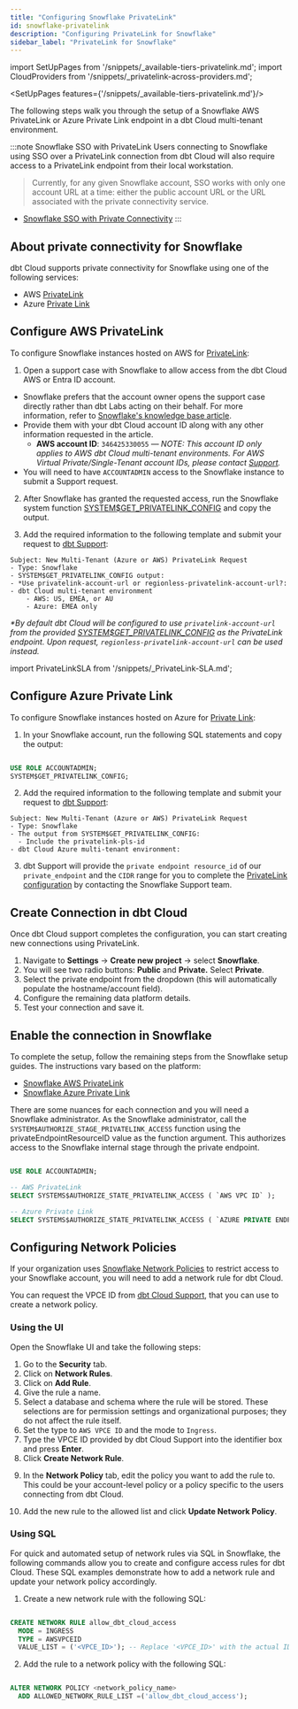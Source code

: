 ```yaml
---
title: "Configuring Snowflake PrivateLink"
id: snowflake-privatelink
description: "Configuring PrivateLink for Snowflake"
sidebar_label: "PrivateLink for Snowflake"
---
```


import SetUpPages from '/snippets/_available-tiers-privatelink.md';
import CloudProviders from '/snippets/_privatelink-across-providers.md';

<SetUpPages features={'/snippets/_available-tiers-privatelink.md'}/>

The following steps walk you through the setup of a Snowflake AWS PrivateLink or Azure Private Link endpoint in a dbt Cloud multi-tenant environment.

<CloudProviders type='Snowflake' />

:::note Snowflake SSO with PrivateLink
Users connecting to Snowflake using SSO over a PrivateLink connection from dbt Cloud will also require access to a PrivateLink endpoint from their local workstation.

>Currently, for any given Snowflake account, SSO works with only one account URL at a time: either the public account URL or the URL associated with the private connectivity service.

- [Snowflake SSO with Private Connectivity](https://docs.snowflake.com/en/user-guide/admin-security-fed-auth-overview#label-sso-private-connectivity)
:::

## About private connectivity for Snowflake

dbt Cloud supports private connectivity for Snowflake using one of the following services:

- AWS [PrivateLink](#configure-aws-privatelink)
- Azure [Private Link](#configure-azure-private-link)

## Configure AWS PrivateLink

To configure Snowflake instances hosted on AWS for [PrivateLink](https://aws.amazon.com/privatelink):

1. Open a support case with Snowflake to allow access from the dbt Cloud AWS or Entra ID account.
- Snowflake prefers that the account owner opens the support case directly rather than dbt Labs acting on their behalf. For more information, refer to [Snowflake's knowledge base article](https://community.snowflake.com/s/article/HowtosetupPrivatelinktoSnowflakefromCloudServiceVendors).
- Provide them with your dbt Cloud account ID along with any other information requested in the article.
  - **AWS account ID**: `346425330055` &mdash; _NOTE: This account ID only applies to AWS dbt Cloud multi-tenant environments. For AWS Virtual Private/Single-Tenant account IDs, please contact [Support](https://docs.getdbt.com/docs/dbt-support#dbt-cloud-support)._
- You will need to have `ACCOUNTADMIN` access to the Snowflake instance to submit a Support request.

<Lightbox src="/img/docs/dbt-cloud/snowflakeprivatelink1.png" title="Open snowflake case"/>

2. After Snowflake has granted the requested access, run the Snowflake system function [SYSTEM$GET_PRIVATELINK_CONFIG](https://docs.snowflake.com/en/sql-reference/functions/system_get_privatelink_config.html) and copy the output.

3. Add the required information to the following template and submit your request to  [dbt Support](https://docs.getdbt.com/docs/dbt-support#dbt-cloud-support):

```
Subject: New Multi-Tenant (Azure or AWS) PrivateLink Request
- Type: Snowflake
- SYSTEM$GET_PRIVATELINK_CONFIG output:
- *Use privatelink-account-url or regionless-privatelink-account-url?: 
- dbt Cloud multi-tenant environment 
    - AWS: US, EMEA, or AU
    - Azure: EMEA only
```
_*By default dbt Cloud will be configured to use `privatelink-account-url` from the provided [SYSTEM$GET_PRIVATELINK_CONFIG](https://docs.snowflake.com/en/sql-reference/functions/system_get_privatelink_config.html) as the PrivateLink endpoint. Upon request, `regionless-privatelink-account-url` can be used instead._


import PrivateLinkSLA from '/snippets/_PrivateLink-SLA.md';

<PrivateLinkSLA />

## Configure Azure Private Link

To configure Snowflake instances hosted on Azure for [Private Link](https://learn.microsoft.com/en-us/azure/private-link/private-link-overview):

1. In your Snowflake account, run the following SQL statements and copy the output: 

```sql

USE ROLE ACCOUNTADMIN;
SYSTEM$GET_PRIVATELINK_CONFIG;

```


2. Add the required information to the following template and submit your request to  [dbt Support](https://docs.getdbt.com/docs/dbt-support#dbt-cloud-support): 

```
Subject: New Multi-Tenant (Azure or AWS) PrivateLink Request
- Type: Snowflake
- The output from SYSTEM$GET_PRIVATELINK_CONFIG:
  - Include the privatelink-pls-id
- dbt Cloud Azure multi-tenant environment: 
```

3. dbt Support will provide the `private endpoint resource_id` of our `private_endpoint` and the `CIDR` range for you to complete the [PrivateLink configuration](https://community.snowflake.com/s/article/HowtosetupPrivatelinktoSnowflakefromCloudServiceVendors) by contacting the Snowflake Support team. 

## Create Connection in dbt Cloud

Once dbt Cloud support completes the configuration, you can start creating new connections using PrivateLink. 

1. Navigate to **Settings** → **Create new project** → select **Snowflake**. 
2. You will see two radio buttons: **Public** and **Private.** Select **Private**. 
3. Select the private endpoint from the dropdown (this will automatically populate the hostname/account field).
4. Configure the remaining data platform details.
5. Test your connection and save it.

## Enable the connection in Snowflake

To complete the setup, follow the remaining steps from the Snowflake setup guides. The instructions vary based on the platform:

- [Snowflake AWS PrivateLink](https://docs.snowflake.com/en/user-guide/admin-security-privatelink)
- [Snowflake Azure Private Link](https://docs.snowflake.com/en/user-guide/privatelink-azure)

There are some nuances for each connection and you will need a Snowflake administrator. As the Snowflake administrator, call the `SYSTEM$AUTHORIZE_STAGE_PRIVATELINK_ACCESS` function using the privateEndpointResourceID value as the function argument. This authorizes access to the Snowflake internal stage through the private endpoint. 

```sql

USE ROLE ACCOUNTADMIN;

-- AWS PrivateLink
SELECT SYSTEMS$AUTHORIZE_STATE_PRIVATELINK_ACCESS ( `AWS VPC ID` );

-- Azure Private Link
SELECT SYSTEMS$AUTHORIZE_STATE_PRIVATELINK_ACCESS ( `AZURE PRIVATE ENDPOINT RESOURCE ID` );

```

## Configuring Network Policies
If your organization uses [Snowflake Network Policies](https://docs.snowflake.com/en/user-guide/network-policies) to restrict access to your Snowflake account, you will need to add a network rule for dbt Cloud. 

You can request the VPCE ID from [dbt Cloud Support](mailto:support@getdbt.com), that you can use to create a network policy. 

### Using the UI

Open the Snowflake UI and take the following steps:
1. Go to the **Security** tab.
2. Click on **Network Rules**.
3. Click on **Add Rule**.
4. Give the rule a name.
5. Select a database and schema where the rule will be stored. These selections are for permission settings and organizational purposes; they do not affect the rule itself.
6. Set the type to `AWS VPCE ID` and the mode to `Ingress`.
7. Type the VPCE ID provided by dbt Cloud Support into the identifier box and press **Enter**.
8. Click **Create Network Rule**.

<Lightbox src="/img/docs/dbt-cloud/snowflakeprivatelink2.png" title="Create Network Rule"/>

9. In the **Network Policy** tab, edit the policy you want to add the rule to. This could be your account-level policy or a policy specific to the users connecting from dbt Cloud.


10. Add the new rule to the allowed list and click **Update Network Policy**.

<Lightbox src="/img/docs/dbt-cloud/snowflakeprivatelink3.png" title="Update Network Policy"/>

### Using SQL

For quick and automated setup of network rules via SQL in Snowflake, the following commands allow you to create and configure access rules for dbt Cloud. These SQL examples demonstrate how to add a network rule and update your network policy accordingly.

1. Create a new network rule with the following SQL:
```sql

CREATE NETWORK RULE allow_dbt_cloud_access
  MODE = INGRESS
  TYPE = AWSVPCEID
  VALUE_LIST = ('<VPCE_ID>'); -- Replace '<VPCE_ID>' with the actual ID provided

```

2. Add the rule to a network policy with the following SQL:
```sql

ALTER NETWORK POLICY <network_policy_name>
  ADD ALLOWED_NETWORK_RULE_LIST =('allow_dbt_cloud_access');

```
